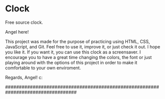 # Clock
Free source clock.

Angel here!

This project was made for the purpose of practicing using HTML, CSS, JavaScript, and Git.
Feel free to use it, improve it, or just check it out. 
I hope you like it. If you want it, you can use this clock as a screensaver.
I encourage you to have a great time changing the colors, the font or just playing around with the options of this project in order to make it comfortable to your own enviroment.

Regards, Angel! c:

##################################################################################